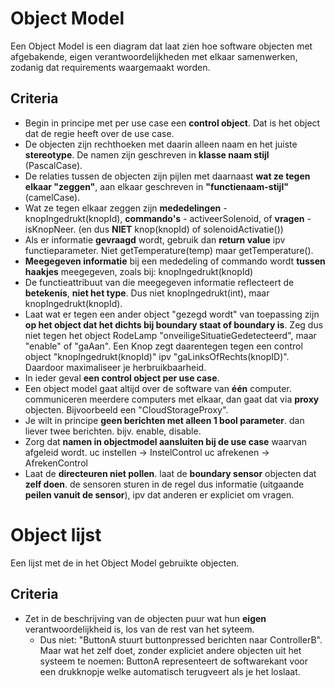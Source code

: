 # Object Model

Een Object Model is een diagram dat laat zien hoe software objecten met afgebakende, eigen verantwoordelijkheden met elkaar samenwerken, zodanig dat requirements waargemaakt worden.

## Criteria

- Begin in principe met per use case een **control object**. Dat is het object dat de regie heeft over de use case.
- De objecten zijn rechthoeken met daarin alleen naam en het juiste **stereotype**. De namen zijn geschreven in **klasse naam stijl** (PascalCase).
- De relaties tussen de objecten zijn pijlen met daarnaast **wat ze tegen elkaar "zeggen"**, aan elkaar geschreven in **"functienaam-stijl"** (camelCase).
- Wat ze tegen elkaar zeggen zijn **mededelingen** - knopIngedrukt(knopId), **commando's** - activeerSolenoid, of **vragen** - isKnopNeer. (en dus **NIET** knop(knopId) of solenoidActivatie())
- Als er informatie **gevraagd** wordt, gebruik dan **return value** ipv functieparameter. Niet getTemperature(temp) maar getTemperature().
- **Meegegeven informatie** bij een mededeling of commando wordt **tussen haakjes** meegegeven, zoals bij:
  knopIngedrukt(knopId) 
- De functieattribuut van die meegegeven informatie reflecteert de **betekenis**, **niet het type**.
  Dus niet knopIngedrukt(int), maar knopIngedrukt(knopId).
- Laat wat er tegen een ander object "gezegd wordt" van toepassing zijn **op het object dat het dichts bij boundary staat of boundary is**. Zeg dus niet tegen het object RodeLamp "onveiligeSituatieGedetecteerd", maar "enable" of "gaAan". Een Knop zegt daarentegen tegen een control object "knopIngedrukt(knopId)" ipv "gaLinksOfRechts(knopID)". Daardoor maximaliseer je herbruikbaarheid.
- In ieder geval **een control object per use case**.
- Een object model gaat altijd over de software van **één** computer.
  communiceren meerdere computers met elkaar, dan gaat dat via **proxy** objecten. Bijvoorbeeld een "CloudStorageProxy".
- Je wilt in principe **geen berichten met alleen 1 bool parameter**.
  dan liever twee berichten. bijv. enable, disable.
- Zorg dat **namen in objectmodel aansluiten bij de use case** waarvan afgeleid wordt.
  uc instellen -> InstelControl
  uc afrekenen -> AfrekenControl
- Laat de **directeuren niet pollen**. laat de **boundary sensor** objecten dat **zelf doen**. de sensoren sturen in de regel dus informatie (uitgaande **peilen vanuit de sensor**), ipv dat anderen er expliciet om vragen.

# Object lijst

Een lijst met de in het Object Model gebruikte objecten.

## Criteria

- Zet in de beschrijving van de objecten puur wat hun **eigen** verantwoordelijkheid is, los van de rest van het syteem.
  - Dus niet: "ButtonA stuurt buttonpressed berichten naar ControllerB". Maar wat het zelf doet, zonder expliciet andere objecten uit het systeem te noemen: ButtonA representeert de softwarekant voor een drukknopje welke automatisch terugveert als je het loslaat. 
